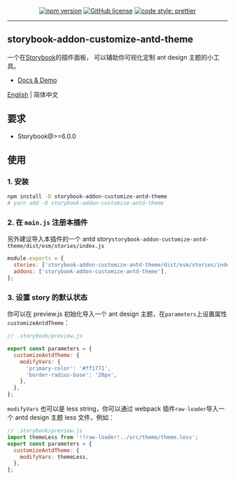<div align="center">

[![npm version](https://badge.fury.io/js/storybook-addon-customize-antd-theme.svg)](https://badge.fury.io/js/storybook-addon-customize-antd-theme)
[![GitHub license](https://img.shields.io/github/license/letshare/storybook-addon-customize-antd-theme.svg)](https://github.com/letshare/storybook-addon-customize-antd-theme/blob/master/LICENSE)
[![code style: prettier](https://img.shields.io/badge/code_style-prettier-ff69b4.svg)](https://github.com/prettier/prettier)

</div>

<hr/>

## storybook-addon-customize-antd-theme

一个在[Storybook](https://github.com/storybooks/storybook)的插件面板， 可以辅助你可视化定制 ant design 主题的小工具。

- [Docs & Demo](https://letshare.github.io/storybook-addon-customize-antd-theme)

[English](./README.md) | 简体中文

## 要求

- Storybook@>=6.0.0

## 使用

### 1. 安装

```sh
npm install -D storybook-addon-customize-antd-theme
# yarn add -D storybook-addon-customize-antd-theme
```

### 2. 在 `main.js` 注册本插件

另外建议导入本插件的一个 antd story`storybook-addon-customize-antd-theme/dist/esm/stories/index.js`

```js
module.exports = {
  stories: ['storybook-addon-customize-antd-theme/dist/esm/stories/index.js'],
  addons: ['storybook-addon-customize-antd-theme'],
};
```

### 3. 设置 story 的默认状态

你可以在 preview.js 初始化导入一个 ant design 主题，在`parameters`上设置属性`customizeAntdTheme`：

```js
// .storybook/preview.js

export const parameters = {
  customizeAntdTheme: {
    modifyVars: {
      'primary-color': '#ff1771',
      'border-radius-base': '20px',
    },
  },
};
```

`modifyVars` 也可以是 less string，你可以通过 webpack 插件`raw-loader`导入一个 antd design 主题 less 文件，例如：

```js
// .storybook/preview.js
import themeLess from '!!raw-loader!../src/theme/theme.less';
export const parameters = {
  customizeAntdTheme: {
    modifyVars: themeLess,
  },
};
```
